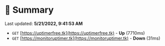 # 📖 Summary
Last updated: **5/21/2022, 9:41:53 AM**

- `GET` [https://uptimerfree.tk](https://uptimerfree.tk) - **Up** (7710ms)
- `GET` [https://monitoruptimer.tk](https://monitoruptimer.tk) - **Down** (31ms)
